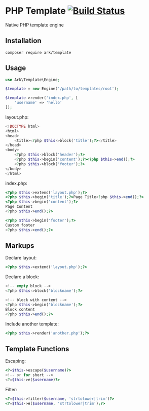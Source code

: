 # PHP Template [![Build Status](https://travis-ci.org/arkphp/template.png)](https://travis-ci.org/arkphp/template)

Native PHP template engine

## Installation

```
composer require ark/template
```

## Usage

```php
use Ark\Template\Engine;

$template = new Engine('/path/to/templates/root');

$template->render('index.php', [
    'username' => 'hello'
]);
```

layout.php:

```php
<!DOCTYPE html>
<html>
<head>
    <title><?php $this->block('title');?></title>
</head>
<body>
    <?php $this->block('header');?>
    <?php $this->begin('content');?><?php $this->end();?>
    <?php $this->block('footer');?>
</body>
</html>
```

index.php:

```php
<?php $this->extend('layout.php');?>
<?php $this->begin('title');?>Page Title<?php $this->end();?>
<?php $this->begin('content');?>
Page Content
<?php $this->end();?>

<?php $this->begin('footer');?>
Custom footer
<?php $this->end();?>
```

## Markups

Declare layout:

```php
<?php $this->extend('layout.php');?>
```

Declare a block:

```php
<!-- empty block -->
<?php $this->block('blockname');?>

<!-- block with content -->
<?php $this->begin('blockname');?>
Block content
<?php $this->end();?>
```

Include another template:

```php
<?php $this->render('another.php');?>
```

## Template Functions

Escaping:

```php
<?=$this->escape($username)?>
<!-- or for short -->
<?=$this->e($username)?>
```

Filter:

```php
<?=$this->filter($username, 'strtolower|trim')?>
<?=$this->e($username, 'strtolower|trim');?>
```